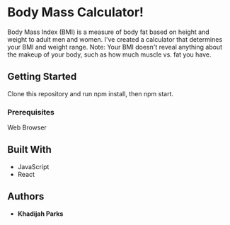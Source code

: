# Body Mass Calculator!

Body Mass Index (BMI) is a measure of body fat based on height and weight to adult men and women. I've created a calculator that determines your BMI and weight range. 
Note: Your BMI doesn't reveal anything about the makeup of your body, such as how much muscle vs. fat you have. 

## Getting Started

Clone this repository and run npm install, then npm start.

### Prerequisites

Web Browser

## Built With

- JavaScript
- React


## Authors
- **Khadijah Parks**


